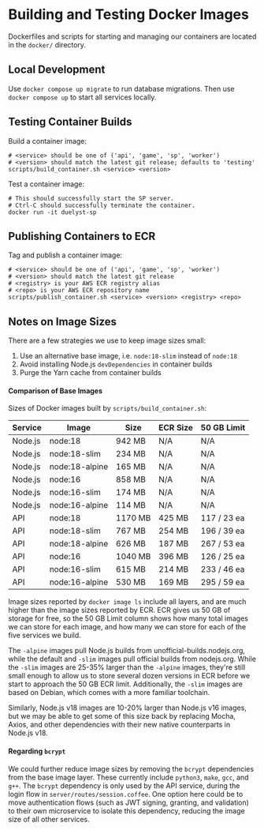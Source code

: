# Building and Testing Docker Images

Dockerfiles and scripts for starting and managing our containers are located in
the `docker/` directory.

## Local Development

Use `docker compose up migrate` to run database migrations.
Then use `docker compose up` to start all services locally.

## Testing Container Builds

Build a container image:
```
# <service> should be one of ('api', 'game', 'sp', 'worker')
# <version> should match the latest git release; defaults to 'testing'
scripts/build_container.sh <service> <version>
```

Test a container image:
```
# This should successfully start the SP server.
# Ctrl-C should successfully terminate the container.
docker run -it duelyst-sp
```

## Publishing Containers to ECR

Tag and publish a container image:
```
# <service> should be one of ('api', 'game', 'sp', 'worker')
# <version> should match the latest git release
# <registry> is your AWS ECR registry alias
# <repo> is your AWS ECR repository name
scripts/publish_container.sh <service> <version> <registry> <repo>
```

## Notes on Image Sizes

There are a few strategies we use to keep image sizes small:

1. Use an alternative base image, i.e. `node:18-slim` instead of `node:18`
2. Avoid installing Node.js `devDependencies` in container builds
3. Purge the Yarn cache from container builds

#### Comparison of Base Images

Sizes of Docker images built by `scripts/build_container.sh`:

| Service | Image          | Size    | ECR Size | 50 GB Limit |
|---------|----------------|---------|----------|-------------|
| Node.js | node:18        | 942 MB  | N/A      | N/A         |
| Node.js | node:18-slim   | 234 MB  | N/A      | N/A         |
| Node.js | node:18-alpine | 165 MB  | N/A      | N/A         |
| Node.js | node:16        | 858 MB  | N/A      | N/A         |
| Node.js | node:16-slim   | 174 MB  | N/A      | N/A         |
| Node.js | node:16-alpine | 114 MB  | N/A      | N/A         |
| API     | node:18        | 1170 MB | 425 MB   | 117 / 23 ea |
| API     | node:18-slim   | 767 MB  | 254 MB   | 196 / 39 ea |
| API     | node:18-alpine | 626 MB  | 187 MB   | 267 / 53 ea |
| API     | node:16        | 1040 MB | 396 MB   | 126 / 25 ea |
| API     | node:16-slim   | 615 MB  | 214 MB   | 233 / 46 ea |
| API     | node:16-alpine | 530 MB  | 169 MB   | 295 / 59 ea |

Image sizes reported by `docker image ls` include all layers, and are much
higher than the image sizes reported by ECR. ECR gives us 50 GB of storage
for free, so the 50 GB Limit column shows how many total images we can store
for each image, and how many we can store for each of the five services we
build.

The `-alpine` images pull Node.js builds from unofficial-builds.nodejs.org,
while the default and `-slim` images pull official builds from nodejs.org.
While the `-slim` images are 25-35% larger than the `-alpine` images, they're
still small enough to allow us to store several dozen versions in ECR before we
start to approach the 50 GB ECR limit. Additionally, the `-slim` images are
based on Debian, which comes with a more familiar toolchain.

Similarly, Node.js v18 images are 10-20% larger than Node.js v16 images, but we
may be able to get some of this size back by replacing Mocha, Axios, and other
dependencies with their new native counterparts in Node.js v18.

#### Regarding `bcrypt`

We could further reduce image sizes by removing the `bcrypt` dependencies from
the base image layer. These currently include `python3`, `make`, `gcc`, and
`g++`. The `bcrypt` dependency is only used by the API service, during the
login flow in `server/routes/session.coffee`. One option here could be to move
authentication flows (such as JWT signing, granting, and validation) to their
own microservice to isolate this dependency, reducing the image size of all
other services.
